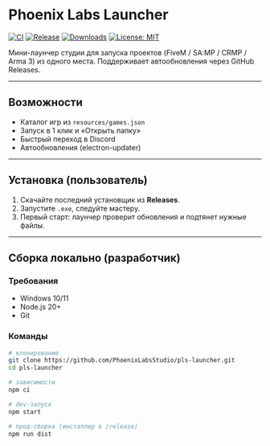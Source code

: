 # Phoenix Labs Launcher

[![CI](https://github.com/PhoenixLabsStudio/pls-launcher/actions/workflows/release.yml/badge.svg)](https://github.com/PhoenixLabsStudio/pls-launcher/actions/workflows/release.yml)
[![Release](https://img.shields.io/github/v/release/PhoenixLabsStudio/pls-launcher?include_prereleases&label=release)](https://github.com/PhoenixLabsStudio/pls-launcher/releases)
[![Downloads](https://img.shields.io/github/downloads/PhoenixLabsStudio/pls-launcher/total)](https://github.com/PhoenixLabsStudio/pls-launcher/releases)
[![License: MIT](https://img.shields.io/badge/license-MIT-green.svg)](LICENSE)

Мини-лаунчер студии для запуска проектов (FiveM / SA:MP / CRMP / Arma 3) из одного места.
Поддерживает автообновления через GitHub Releases.

---

## Возможности
- Каталог игр из `resources/games.json`
- Запуск в 1 клик и «Открыть папку»
- Быстрый переход в Discord
- Автообновления (electron-updater)

---

## Установка (пользователь)
1. Скачайте последний установщик из **Releases**.
2. Запустите `.exe`, следуйте мастеру.
3. Первый старт: лаунчер проверит обновления и подтянет нужные файлы.

---

## Сборка локально (разработчик)

### Требования
- Windows 10/11
- Node.js 20+
- Git

### Команды
```bash
# клонирование
git clone https://github.com/PhoenixLabsStudio/pls-launcher.git
cd pls-launcher

# зависимости
npm ci

# dev-запуск
npm start

# прод-сборка (инсталлер в /release)
npm run dist